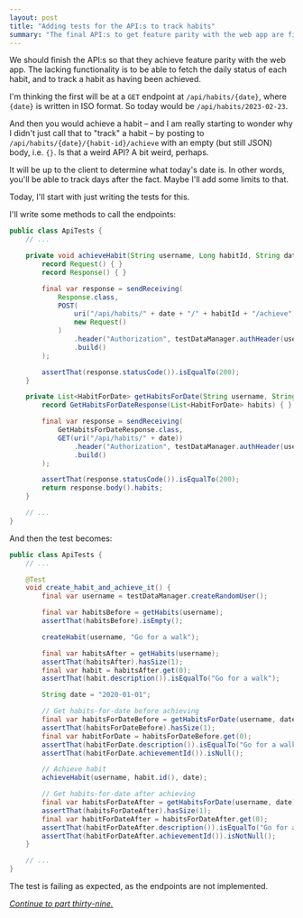 ```yaml
---
layout: post
title: "Adding tests for the API:s to track habits"
summary: "The final API:s to get feature parity with the web app are first described and then implemented tests for."
---
```

We should finish the API:s so that they achieve feature parity with the web app. The lacking functionality is to be able to fetch the daily status of each habit, and to track a habit as having been achieved. 

I'm thinking the first will be at a `GET` endpoint at `/api/habits/{date}`, where `{date}` is written in ISO format. So today would be `/api/habits/2023-02-23`. 

And then you would achieve a habit – and I am really starting to wonder why I didn't just call that to "track" a habit – by posting to `/api/habits/{date}/{habit-id}/achieve` with an empty (but still JSON) body, i.e. `{}`. Is that a weird API? A bit weird, perhaps. 

It will be up to the client to determine what today's date is.  In other words, you'll be able to track days after the fact. Maybe I'll add some limits to that. 

Today, I'll start with just writing the tests for this. 

I'll write some methods to call the endpoints:

```java
public class ApiTests {
    // ...

    private void achieveHabit(String username, Long habitId, String date) {
        record Request() { }
        record Response() { }

        final var response = sendReceiving(
            Response.class,
            POST(
                uri("/api/habits/" + date + "/" + habitId + "/achieve"),
                new Request()
            )
                .header("Authorization", testDataManager.authHeader(username))
                .build()
        );

        assertThat(response.statusCode()).isEqualTo(200);
    }

    private List<HabitForDate> getHabitsForDate(String username, String date) {
        record GetHabitsForDateResponse(List<HabitForDate> habits) { }

        final var response = sendReceiving(
            GetHabitsForDateResponse.class,
            GET(uri("/api/habits/" + date))
                .header("Authorization", testDataManager.authHeader(username))
                .build()
        );

        assertThat(response.statusCode()).isEqualTo(200);
        return response.body().habits;
    }

    // ...
}
```

And then the test becomes:

```java
public class ApiTests {
    // ...

    @Test
    void create_habit_and_achieve_it() {
        final var username = testDataManager.createRandomUser();

        final var habitsBefore = getHabits(username);
        assertThat(habitsBefore).isEmpty();

        createHabit(username, "Go for a walk");

        final var habitsAfter = getHabits(username);
        assertThat(habitsAfter).hasSize(1);
        final var habit = habitsAfter.get(0);
        assertThat(habit.description()).isEqualTo("Go for a walk");

        String date = "2020-01-01";

        // Get habits-for-date before achieving
        final var habitsForDateBefore = getHabitsForDate(username, date);
        assertThat(habitsForDateBefore).hasSize(1);
        final var habitForDate = habitsForDateBefore.get(0);
        assertThat(habitForDate.description()).isEqualTo("Go for a walk");
        assertThat(habitForDate.achievementId()).isNull();

        // Achieve habit
        achieveHabit(username, habit.id(), date);

        // Get habits-for-date after achieving
        final var habitsForDateAfter = getHabitsForDate(username, date);
        assertThat(habitsForDateAfter).hasSize(1);
        final var habitForDateAfter = habitsForDateAfter.get(0);
        assertThat(habitForDateAfter.description()).isEqualTo("Go for a walk");
        assertThat(habitForDateAfter.achievementId()).isNotNull();
    }

    // ...
}
```

The test is failing as expected, as the endpoints are not implemented.

_[Continue to part thirty-nine.](/posts/2023-02-24-finishing-apis)_
